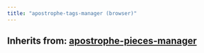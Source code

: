 ```yaml
---
title: "apostrophe-tags-manager (browser)"
---
```

## Inherits from: [apostrophe-pieces-manager](../apostrophe-pieces/browser-apostrophe-pieces-manager.html)

